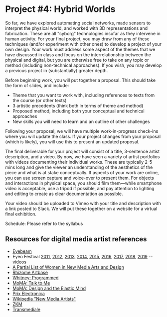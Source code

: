 # Project #4: Hybrid Worlds

So far, we have explored automating social networks, made sensors to interpret the physical world, and worked with 3D representations and fabrication. These are all "cyborg" technologies insofar as they intervene in human activity. For your final project, you may draw from any of these techniques (and/or experiment with other ones) to develop a project of your own design. Your work must address some aspect of the themes that we have discussed in class and focus on the interrelationship between the physical and digital, but you are otherwise free to take on any topic or method (including non-technical approaches). If you wish, you may develop a previous project in (substantially) greater depth.

Before beginning work, you will put together a proposal. This should take the form of slides, and include:
- Theme that you want to work with, including references to texts from the course (or other texts)
- 3 artistic precedents (think both in terms of theme and method)
- Proposed method, including both your conceptual and technical approaches
- New skills you will need to learn and an outline of other challenges

Following your proposal, we will have multiple work-in-progress check-ins where you will update the class. If your project changes from your proposal (which is likely), you will use this to present an updated proposal.

The final deliverable for your project will consist of a title, 3-sentence artist description, and a video. By now, we have seen a variety of artist portfolios with videos documenting their individual works. These are typically 2-5 mins long and give the viewer an understanding of the aesthetics of the piece and what is at stake conceptually. If aspects of your work are online, you can use screen capture and voice-over to present them. For objects and interactions in physical space, you should film them—while smartphone video is acceptable, use a tripod if possible, and pay attention to lighting and editing to create as clear documentation as possible.

Your video should be uploaded to Vimeo with your title and description with a link posted to Slack. We will put these together on a website for a virtual final exhibition.

Schedule:
Please refer to the syllabus


## Resources for digital media artist references
- [Eyebeam](https://www.eyebeam.org/artists/)
- Eyeo Festival [2011](http://eyeofestival.com/2011), [2012](http://eyeofestival.com/2012), [2013](http://eyeofestival.com/2013), [2014](http://eyeofestival.com/2014), [2015](http://eyeofestival.com/2015), [2016](http://eyeofestival.com/2016), [2017](http://eyeofestival.com/2017), [2018](http://eyeofestival.com/2018), [2019](http://eyeofestival.com/2019) -- [videos](https://vimeo.com/eyeofestival/channels/moderated)
- [A Partial List of Women in New Media Arts and Design](http://cmuems.com/2015c/deliverables/deliverables-10/lists-of-women-media-artists/)
- [Rhizome Artbase](https://rhizome.org/art/artbase/)
- [Whitney: Programmed](https://whitney.org/exhibitions/programmed#exhibition-artworks)
- [MoMA: Talk to Me](https://www.moma.org/interactives/exhibitions/2011/talktome/objects/)
- [MoMA: Design and the Elastic Mind](https://www.moma.org/artists?exhibition_id=58)
- [Prix Electronica](http://archive.aec.at/prix/)
- [Wikipedia "New Media Artists"](https://en.wikipedia.org/wiki/List_of_new_media_artists)
- [ZKM](https://zkm.de/en/collection-archives/archives/project-archive)
- [Transmediale](https://transmediale.de/archive/explore?f[0]=type:artwork)
